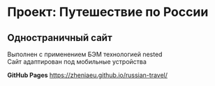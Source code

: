 # Проект: Путешествие по России  


## Одностраничный сайт  
  

Выполнен с применением БЭМ технологией nested  
Сайт адаптирован под мобильные устройства


**GitHub Pages**
https://zheniaeu.github.io/russian-travel/